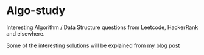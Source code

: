 # Algo-study
Interesting Algorithm / Data Structure questions from Leetcode, HackerRank and elsewhere.  

Some of the interesting solutions will be explained from [my blog post](https://kimdanny.github.io)
